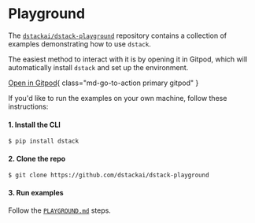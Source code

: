 # Playground

The [`dstackai/dstack-playground`](https://github.com/dstackai/dstack-playground) repository contains a collection of examples demonstrating how to use `dstack`.

The easiest method to interact with it is by opening it in Gitpod, which will automatically install `dstack`
and set up the environment.

[Open in Gitpod](https://gitpod.io/#github.com/dstackai/dstack-playground){ class="md-go-to-action primary gitpod" }

If you'd like to run the examples on your own machine, follow these instructions:

#### 1. Install the CLI

<div class="termy">

```shell
$ pip install dstack
```

</div>

#### 2. Clone the repo

<div class="termy">

```shell
$ git clone https://github.com/dstackai/dstack-playground
```

</div>

#### 3. Run examples

Follow the [`PLAYGROUND.md`](https://github.com/dstackai/dstack-playground/blob/main/PLAYGROUND.md) steps.